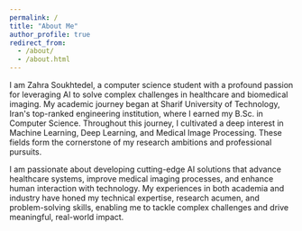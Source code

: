 ```yaml
---
permalink: /
title: "About Me"
author_profile: true
redirect_from: 
  - /about/
  - /about.html
---
```


I am Zahra Soukhtedel, a computer science student with a profound passion for leveraging AI to solve complex challenges in healthcare and biomedical imaging. My academic journey began at Sharif University of Technology, Iran's top-ranked engineering institution, where I earned my B.Sc. in Computer Science. Throughout this journey, I cultivated a deep interest in Machine Learning, Deep Learning, and Medical Image Processing. These fields form the cornerstone of my research ambitions and professional pursuits.

I am passionate about developing cutting-edge AI solutions that advance healthcare systems, improve medical imaging processes, and enhance human interaction with technology. My experiences in both academia and industry have honed my technical expertise, research acumen, and problem-solving skills, enabling me to tackle complex challenges and drive meaningful, real-world impact.